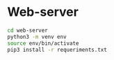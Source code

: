 # Web-server

```sh
cd web-server
python3 -m venv env
source env/bin/activate
pip3 install -r requeriments.txt
```

